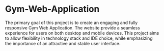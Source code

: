 # Gym-Web-Application
The primary goal of this project is to create an engaging and fully responsive Gym Web Application. 
The website provide a seamless experience for users on both desktop and mobile devices. 
This project aims to allow flexibility in technology stack and IDE choice, while emphasizing the importance of an attractive and stable user interface.

